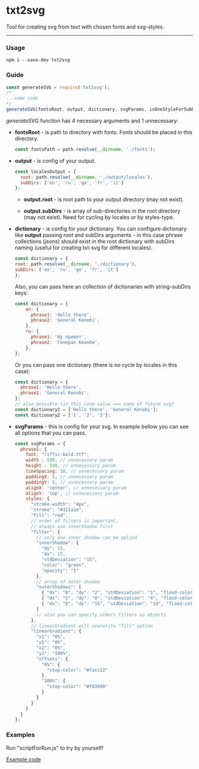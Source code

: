 # txt2svg
Tool for creating svg from text with chosen fonts and svg-styles.

****

### Usage

`npm i --save-dev txt2svg`

### Guide

```javascript
const generateSVG = require('txt2svg');
/*
...some code
*/
generateSVG(fontsRoot, output, dictionary, svgParams, isOneStyleForSubDir);
```

_generateSVG_ function has 4 necessary arguments and 1 unnecessary:

* **fontsRoot** - is path to directory with fonts. Fonts should be placed 
  in this directory.
    ```javascript
    const fontsPath = path.resolve(__dirname, './fonts');
    ```

* **output** - is config of your output.

    ```javascript
    const localesOutput = {
      root: path.resolve(__dirname, './output/locales'),
      subDirs: ['en', 'ru', 'ge', 'fr', 'it']
    };
    ```

  * **output.root** - is root path to your output directory (may not exist).
    
  * **output.subDirs** - is array of sub-directories in the root directory
    (may not exist). Need for cycling by locales or by styles-type.


* **dictionary** - is config for your dictionary.
You can configure dictionary like **output** passing root and subDirs arguments -
  in this case phrase collections (jsons) should exist in the root dictionary with
  subDirs naming (useful for creating txt-svg for different locales).

    ```javascript
    const dictionary = {
    root: path.resolve(__dirname, './dictionary'),
    subDirs: ['en', 'ru', 'ge', 'fr', 'it']
    };
    ```

  Also, you can pass here an collection of dictionaries with string-subDirs keys:

    ```javascript
    const dictionary = {
        en: {
          phrase1: 'Hello there',
          phrase2: 'General Kenobi',    
        },
        ru: {
          phrase1: 'Ну привет',
          phrase2: 'Генерал Кеноби',    
        },
    };
    ```

  Or you can pass one dictionary (there is no cycle by locales in this case):

    ```javascript
    const dictionary = {
      phrase1: 'Hello there',
      phrase2: 'General Kenobi',
    };
    // also possible (in this case value === name of future svg)
    const dictionary1 = ['Hello there', 'General Kenobi'];
    const dictionary2 = ['1', '2', '3'];
    ```
* **svgParams** - this is config for your svg.
  In example bellow you can see all options that you can pass.
    ```javascript
    const svgParams = {
      phrase1: {
        font: "riffic-bold.ttf",
        width : 590, // unnecessary param
        height : 590, // unnecessary param
        lineSpacing: 10, // unnecessary param
        paddingX: 5, // unnecessary param
        paddingY: 5, // unnecessary param
        alignX: 'center', // unnecessary param
        alignY: 'top', // unnecessary param
        styles: {
          "stroke-width": "4px",
          "stroke": "#321a1e",
          "fill": "red",
          // order of filters is important,
          // always use innerShadow first
          "filter": {
            // only one inner shadow can be aplied 
            "innerShadow": {
              "dy": 15,
              "dx": 15,
              "stdDeviation": "15",
              "color": "green",
              "opacity": "1"
            },
            // array of outer shadow
            "outerShadows": [
              { "dx": "0", "dy": "2", "stdDeviation": "1", "flood-color": "#000000", "flood-opacity": "0.4" },
              { "dx": "5", "dy": "0", "stdDeviation": "4", "flood-color": "red", "flood-opacity": "1" },
              { "dx": "0", "dy": "15", "stdDeviation": "10", "flood-color": "blue", "flood-opacity": "0.8" }
            ]
            // also you can specify others filters as objects
          },
          // linearGradient will overwrite "fill" option
          "linearGradient": {
            "x1": "0%",
            "y1": "0%",
            "x2": "0%",
            "y2": "100%",
            "offsets": {
              "0%": {
                "stop-color": "#facc22"
              },
              "100%": {
                "stop-color": "#f83600"
              }
            }
          }
        }
      }
    };
    ```
  
### Examples

Run "scriptForRun.js" to try by yourself!

[Example code](example)
